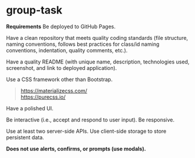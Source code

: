 # group-task

**Requirements**
Be deployed to GitHub Pages.

Have a clean repository that meets quality coding standards (file structure, naming conventions, follows best practices for class/id naming conventions, indentation, quality comments, etc.).

Have a quality README (with unique name, description, technologies used, screenshot, and link to deployed application).

Use a CSS framework other than Bootstrap.
>https://materializecss.com/ </br>
>https://purecss.io/

Have a polished UI.

Be interactive (i.e., accept and respond to user input).
Be responsive.

Use at least two server-side APIs.
Use client-side storage to store persistent data.

**Does not use alerts, confirms, or prompts (use modals).**
